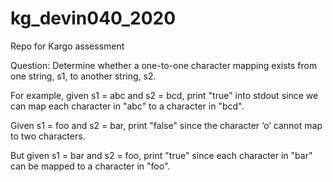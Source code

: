 # kg_devin040_2020
Repo for Kargo assessment

Question:
Determine whether a one-to-one character mapping exists from one string, s1, to another string,
s2.

For example, given s1 = abc and s2 = bcd, print "true" into stdout since we can map each
character in "abc" to a character in "bcd".

Given s1 = foo and s2 = bar, print "false" since the character ‘o’ cannot map to two characters.

But given s1 = bar and s2 = foo, print "true" since each character in "bar" can be mapped to a
character in "foo".
